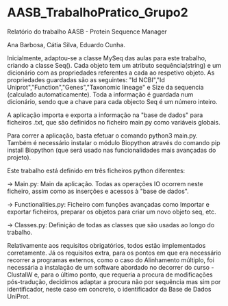 # AASB_TrabalhoPratico_Grupo2
Relatório do trabalho AASB - Protein Sequence Manager

Ana Barbosa, 
Cátia Silva, 
Eduardo Cunha.

Inicialmente, adaptou-se a classe MySeq das aulas para este trabalho, criando a classe Seq().
Cada objeto tem um atributo sequência(string) e um dicionário com as propriedades referentes a cada ao respetivo objeto.
As propriedades guardadas são as seguintes: "Id NCBI","Id Uniprot","Function","Genes","Taxonomic lineage" e Size da sequencia (calculado automaticamente).
Toda a informação é guardada num dicionário, sendo que a chave para cada objecto Seq é um número inteiro.

A aplicação importa e exporta a informação na "base de dados" para ficheiros .txt, que são definidos no ficheiro main.py como variáveis globais.

Para correr a aplicação, basta efetuar o comando python3 main.py. Também é necessário instalar o módulo Biopython através do
comando pip install Biopython (que será usado nas funcionalidades mais avançadas do projeto).

Este trabalho está definido em três ficheiros python diferentes: 

-> Main.py: Main da aplicação. Todas as operações IO ocorrem neste ficheiro, assim como as inserções e acessos à "base de dados".

-> Functionalities.py: Ficheiro com funções avançadas como  Importar e exportar ficheiros, preparar os objetos para criar um novo objeto seq, etc.

-> Classes.py: Definição de todas as classes que são usadas ao longo do trabalho.

Relativamente aos requisitos obrigatórios, todos estão implementados corretamente.
Já os requisitos extra, para os pontos em que era necessário recorrer a programas externos, como o caso do Alinhamento múltiplo, foi necessária a instalação de um software abordado no decorrer do curso - ClustalW e, para o último ponto, que requeria a procura de modificações pós-tradução, decidimos adaptar a procura não por sequência mas sim por identificador, neste caso em concreto, o identificador da Base de Dados UniProt.

